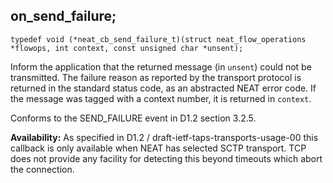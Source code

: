 ## on_send_failure;

`typedef void (*neat_cb_send_failure_t)(struct neat_flow_operations *flowops,
int context, const unsigned char *unsent);`

Inform the application that the returned message (in `unsent`) could
not be transmitted. The failure reason as reported by the transport
protocol is returned in the standard status code, as an abstracted
NEAT error code. If the message was tagged with a context number, it
is returned in `context`.

Conforms to the SEND_FAILURE event in D1.2 section 3.2.5.

**Availability:** As specified in D1.2 /
  draft-ietf-taps-transports-usage-00 this callback is only available
  when NEAT has selected SCTP transport. TCP does not provide any
  facility for detecting this beyond timeouts which abort the
  connection.
